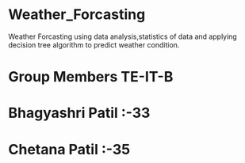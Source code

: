 # Weather_Forcasting
Weather Forcasting using data analysis,statistics of data and applying decision tree algorithm to predict weather condition.

# Group Members TE-IT-B

# Bhagyashri Patil :-33

# Chetana Patil :-35

